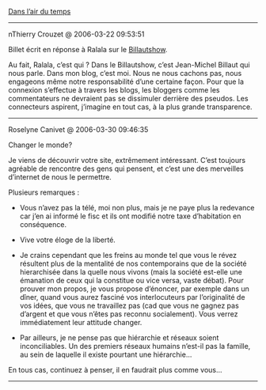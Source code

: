 [Dans l’air du temps](../../../2006/3/dans-lair-du-temps.md)

---
nThierry Crouzet @ 2006-03-22 09:53:51

Billet écrit en réponse à Ralala sur le [Billautshow](http://billaut.typepad.com/jm/2006/03/connaissezvous__10.html).

Au fait, Ralala, c’est qui ? Dans le Billautshow, c’est Jean-Michel Billaut qui nous parle. Dans mon blog, c’est moi. Nous ne nous cachons pas, nous engageons même notre responsabilité d’une certaine façon. Pour que la connexion s’effectue à travers les blogs, les bloggers comme les commentateurs ne devraient pas se dissimuler derrière des pseudos. Les connecteurs aspirent, j’imagine en tout cas, à la plus grande transparence.

---

Roselyne Canivet @ 2006-03-30 09:46:35

Changer le monde?

Je viens de découvrir votre site, extrêmement intéressant. C’est toujours agréable de rencontre des gens qui pensent, et c’est une des merveilles d’internet de nous le permettre.

Plusieurs remarques :

- Vous n’avez pas la télé, moi non plus, mais je ne paye plus la redevance car j’en ai informé le fisc et ils ont modifié notre taxe d’habitation en conséquence.

- Vive votre éloge de la liberté.

- Je crains cependant que les freins au monde tel que vous le révez résultent plus de la mentalité de nos contemporains que de la société hierarchisée dans la quelle nous vivons (mais la société est-elle une émanation de ceux qui la constitue ou vice versa, vaste débat). Pour prouver mon propos, je vous propose d’énoncer, par exemple dans un dîner, quand vous aurez fasciné vos interlocuteurs par l’originalité de vos idées, que vous ne travaillez pas (cad que vous ne gagnez pas d’argent et que vous n’êtes pas reconnu socialement). Vous verrez immédiatement leur attitude changer.

- Par ailleurs, je ne pense pas que hiérarchie et réseaux soient inconciliables. Un des premiers réseaux humains n’est-il pas la famille, au sein de laquelle il existe pourtant une hiérarchie...

En tous cas, continuez à penser, il en faudrait plus comme vous...

---

